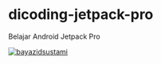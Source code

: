 # dicoding-jetpack-pro
Belajar Android Jetpack Pro

[![bayazidsustami](https://circleci.com/gh/bayazidsustami/dicoding-jetpack-pro.svg?style=svg?style=svg)](https://circleci.com/gh/bayazidsustami/dicoding-jetpack-pro)
